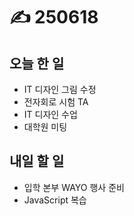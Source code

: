 # ✍️ 250618

## 오늘 한 일

* IT 디자인 그림 수정
* 전자회로 시험 TA
* IT 디자인 수업
* 대학원 미팅



## 내일 할 일

* 입학 본부 WAYO 행사 준비
* JavaScript 복습

